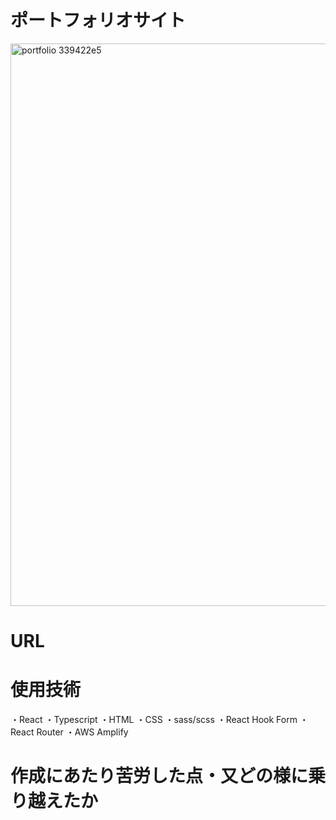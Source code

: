 <h1>ポートフォリオサイト</h1>

<img width="900" alt="portfolio 339422e5" src="https://user-images.githubusercontent.com/64819709/145509592-99758ae3-798c-42ec-8dab-de32a3310469.png">

<h1>URL</h1>

<h1>使用技術</h1>
・React
・Typescript
・HTML
・CSS
・sass/scss
・React Hook Form
・React Router
・AWS Amplify

<h1>作成にあたり苦労した点・又どの様に乗り越えたか</h1>

